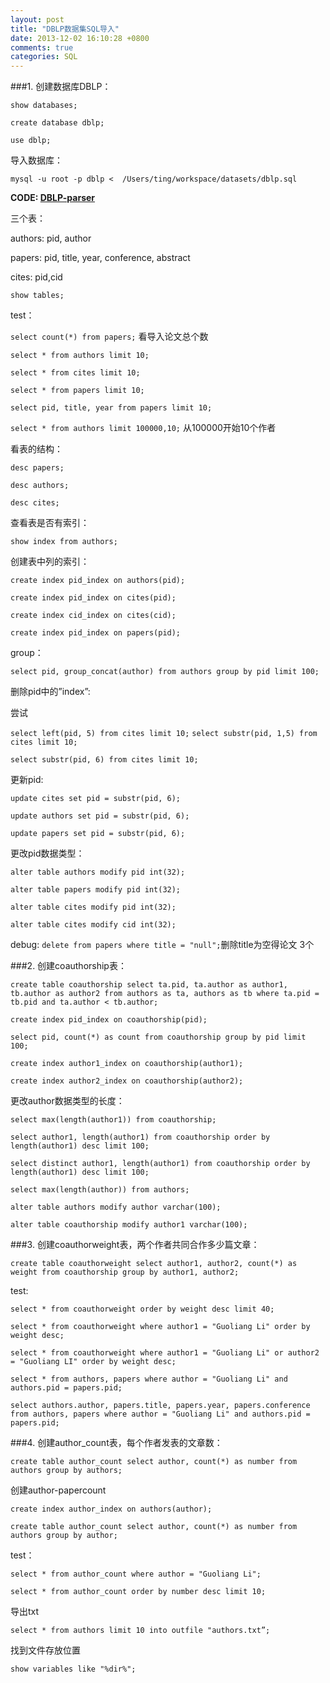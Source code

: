 ```yaml
---
layout: post
title: "DBLP数据集SQL导入"
date: 2013-12-02 16:10:28 +0800
comments: true
categories: SQL
---
```

###1. 创建数据库DBLP：

`show databases; `
 
`create database dblp;`

`use dblp;`

导入数据库：

`mysql -u root -p dblp <  /Users/ting/workspace/datasets/dblp.sql `

**CODE: [DBLP-parser](https://github.com/sumnous/DBLP-parser)**

三个表：

authors: pid, author

papers: pid, title, year, conference, abstract

cites: pid,cid

`show tables;`

<!--more-->

test：

`select count(*) from papers;`     看导入论文总个数

`select * from authors limit 10;`  

`select * from cites limit 10;`

`select * from papers limit 10;`

`select pid, title, year from papers limit 10; `

`select * from authors limit 100000,10;` 从100000开始10个作者  

看表的结构：

`desc papers;`

`desc authors;`

`desc cites;`

查看表是否有索引：

`show index from authors;`

创建表中列的索引：

`create index pid_index on authors(pid);`

`create index pid_index on cites(pid);`

`create index cid_index on cites(cid);`

`create index pid_index on papers(pid);` 

group：

`select pid, group_concat(author) from authors group by pid limit 100;`

删除pid中的”index”:

尝试

`select left(pid, 5) from cites limit 10;`     `select substr(pid, 1,5) from cites limit 10;`

`select substr(pid, 6) from cites limit 10;`

更新pid:

`update cites set pid = substr(pid, 6);`
  
`update authors set pid = substr(pid, 6);`

`update papers set pid = substr(pid, 6);`  
   
更改pid数据类型：

`alter table authors modify pid int(32);`
 
`alter table papers modify pid int(32);`

`alter table cites modify pid int(32);`

`alter table cites modify cid int(32);`
      
debug: `delete from papers where title = "null";`删除title为空得论文 3个
 
###2. 创建coauthorship表：

`create table coauthorship select ta.pid, ta.author as author1, tb.author as author2 from authors as ta, authors as tb where ta.pid = tb.pid and ta.author < tb.author; `

`create index pid_index on coauthorship(pid);`

`select pid, count(*) as count from coauthorship group by pid limit 100;`
  
`create index author1_index on coauthorship(author1);`

`create index author2_index on coauthorship(author2);`

更改author数据类型的长度：
  
`select max(length(author1)) from coauthorship;`

`select author1, length(author1) from coauthorship order by length(author1) desc limit 100;`

`select distinct author1, length(author1) from coauthorship order by length(author1) desc limit 100;`

`select max(length(author)) from authors;`

`alter table authors modify author varchar(100);`

`alter table coauthorship modify author1 varchar(100);`   

###3. 创建coauthorweight表，两个作者共同合作多少篇文章：

`create table coauthorweight select author1, author2, count(*) as weight from coauthorship group by author1, author2;`

test:

`select * from coauthorweight order by weight desc limit 40;`

`select * from coauthorweight where author1 = "Guoliang Li" order by weight desc;`
      
`select * from coauthorweight where author1 = "Guoliang Li" or author2 = "Guoliang LI" order by weight desc;` 

`select * from authors, papers where author = "Guoliang Li" and authors.pid = papers.pid;`

`select authors.author, papers.title, papers.year, papers.conference from authors, papers where author = "Guoliang Li" and authors.pid = papers.pid;`  


###4. 创建author_count表，每个作者发表的文章数：

`create table author_count select author, count(*) as number from authors group by authors;` 

创建author-papercount

`create index author_index on authors(author);` 

`create table author_count select author, count(*) as number from authors group by author;` 

test：

`select * from author_count where author = "Guoliang Li";`
 
`select * from author_count order by number desc limit 10;`

导出txt

`select * from authors limit 10 into outfile "authors.txt”;`

找到文件存放位置

`show variables like "%dir%";`  

